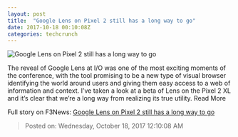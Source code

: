 ```yaml
---
layout: post
title:  "Google Lens on Pixel 2 still has a long way to go"
date: 2017-10-18 00:10:08Z
categories: techcrunch
---
```


![Google Lens on Pixel 2 still has a long way to go](https://tctechcrunch2011.files.wordpress.com/2017/10/google-io-2017-0107.jpg)

The reveal of Google Lens at I/O was one of the most exciting moments of the conference, with the tool promising to be a new type of visual browser identifying the world around users and giving them easy access to a web of information and context. I’ve taken a look at a beta of Lens on the Pixel 2 XL and it’s clear that we’re a long way from realizing its true utility. Read More


Full story on F3News: [Google Lens on Pixel 2 still has a long way to go](http://www.f3nws.com/n/AxY3VD)

> Posted on: Wednesday, October 18, 2017 12:10:08 AM
